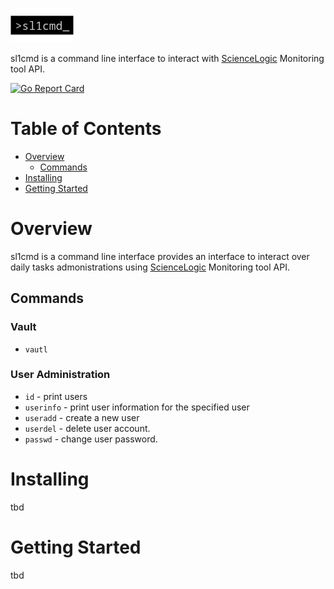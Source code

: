 ![](docs/logo/logo.png)

sl1cmd is a command line interface to interact with [ScienceLogic](https://sciencelogic.com/product/technologies/compute) Monitoring tool API.


[![Go Report Card](https://goreportcard.com/badge/github.com/marco-ostaska/sl1cmd)](https://goreportcard.com/report/github.com/marco-ostaska/sl1cmd)

# Table of Contents

- [Overview](#overview)
  - [Commands](#commands)
- [Installing](#intalling)
- [Getting Started](#getting-started)


# Overview

sl1cmd is a command line interface provides an interface to interact over daily tasks admonistrations using [ScienceLogic](https://sciencelogic.com/product/technologies/compute) Monitoring tool API.

## Commands

### Vault
- `vautl`

### User Administration
- `id` - print users
- `userinfo` - print user information for the specified user
- `useradd` -  create a new user
- `userdel` - delete user account.
- `passwd` - change user password.


# Installing

tbd

# Getting Started

tbd


 

    

